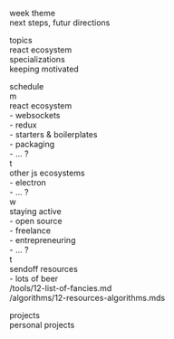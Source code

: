 week theme  
	next steps, futur directions  
  
topics  
	react ecosystem  
	specializations  
	keeping motivated  
  
schedule  
	m  
		react ecosystem  
		- websockets  
		- redux  
		- starters & boilerplates  
		- packaging  
		- ... ?  
	t  
		other js ecosystems  
		- electron  
		- ... ?  
	w  
		staying active  
		- open source  
		- freelance  
		- entrepreneuring  
		- ... ?  
	t  
		sendoff resources  
		- lots of beer  
		/tools/12-list-of-fancies.md  
		/algorithms/12-resources-algorithms.mds  
  
projects  
	personal projects  
